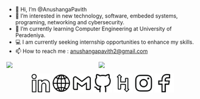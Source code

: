 - 👋 Hi, I’m @AnushangaPavith
- 👀 I’m interested in new technology, software, embeded systems, programing, networking and cybersecurity.
- 🌱 I’m currently learning Computer Engineering at University of Peradeniya.
- 💻 I am currently seeking internship opportunities to enhance my skills.
- 📫 How to reach me : anushangapavith2@gmail.com

<p>
<!-- <img align="left" width="51%" src="https://github-readme-stats.vercel.app/api?username=AnushangaPavith&count_private=true&show_icons=true&theme=default&include_all_commits=true" /> -->
  
 <img align="left" width="48%" src="https://github-readme-stats.vercel.app/api?username=AnushangaPavith&count_private=true&show_icons=true&theme=default" />

<img align="left" width="45%" src="https://github-readme-stats.vercel.app/api/top-langs/?username=AnushangaPavith&layout=compact&hide=css&langs_count=6" />
<!-- <img align="left" width="45%" src="https://github-readme-stats.vercel.app/api/top-langs/?username=AnushangaPavith&layout=compact&langs_count=6" /> -->
</p>

&nbsp;
<br/>

<p align="center">
  <a href="https://www.linkedin.com/in/anushanga-pavith/"><img src="png/linkedin_line_black.png" alt="Linkedin account" style="width:50px;height:50px;"></a>
  <a href="https://anushangapavith.nicepage.io/"><img src="png/web_line_black.png" alt="Website" style="width:50px;height:50px;"></a>
  <a href="mailto:anushangapavith2@gmail.com"><img src="png/gmail_line_black.png" alt="e-mail" style="width:50px;height:50px;"></a>
  <a href="https://github.com/AnushangaPavith"><img src="png/github_line_black.png" alt="Github account" style="width:50px;height:50px;"></a>
  <a href="https://www.hackerrank.com/e18_anushanga"><img src="png/hackerrank_line_black_new.png" alt="e-mail" style="width:50px;height:50px;"></a>
  <a href="https://www.instagram.com/anushanga_pavith?r=nametag"><img src="png/instagram_line_black.png" alt="Instagram" style="width:50px;height:50px;"></a>
  <a href="https://www.facebook.com/anushanga.pavith/"><img src="png/facebook_line_black.png" alt="Facebook account" style="width:50px;height:50px;"></a>
</p>
